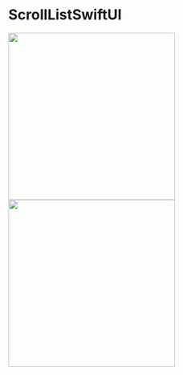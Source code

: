 # ScrollListSwiftUI

[<img src="https://i.imgur.com/hg60esk.png" width="332">](https://streamable.com/wzejat) <img src="https://i.imgur.com/uekmswi.png" width="332">
